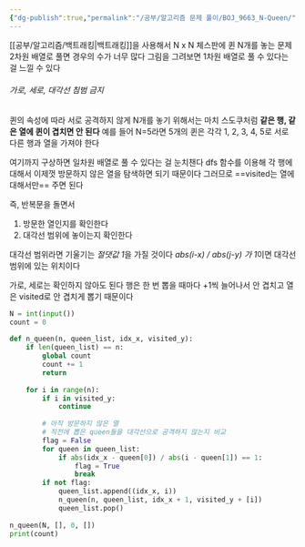 ```yaml
---
{"dg-publish":true,"permalink":"/공부/알고리즘 문제 풀이/BOJ_9663_N-Queen/","dgPassFrontmatter":true}
---
```



[[공부/알고리즘/백트래킹\|백트래킹]]을 사용해서 N x N 체스판에 퀸 N개를 놓는 문제
2차원 배열로 풀면 경우의 수가 너무 많다
그림을 그려보면 1차원 배열로 풀 수 있다는 걸 느낄 수 있다

###### 가로, 세로, 대각선 침범 금지

퀸의 속성에 따라 서로 공격하지 않게 N개를 놓기 위해서는
마치 스도쿠처럼 **같은 행, 같은 열에 퀸이 겹치면 안 된다**
예를 들어 N=5라면 5개의 퀸은 각각 1, 2, 3, 4, 5로 서로 다른 행과 열을 가져야 한다

여기까지 구상하면 일차원 배열로 풀 수 있다는 걸 눈치챈다
dfs 함수를 이용해 각 행에 대해서
이제껏 방문하지 않은 열을 탐색하면 되기 때문이다
그러므로 ==visited는 열에 대해서만== 주면 된다

즉, 반복문을 돌면서
1) 방문한 열인지를 확인한다
2) 대각선 범위에 놓이는지 확인한다

대각선 범위라면 기울기는 *절댓값 1*을 가질 것이다
*abs(i-x) / abs(j-y) 가 1*이면 대각선 범위에 있는 위치이다

가로, 세로는 확인하지 않아도 된다
행은 한 번 뽑을 때마다 +1씩 늘어나서 안 겹치고
열은 visited로 안 겹치게 뽑기 때문이다

```python
N = int(input())  
count = 0  
  
def n_queen(n, queen_list, idx_x, visited_y):  
    if len(queen_list) == n:  
        global count  
        count += 1  
        return  
  
    for i in range(n):  
        if i in visited_y:  
            continue  
  
        # 아직 방문하지 않은 열  
        # 직전에 뽑은 queen들을 대각선으로 공격하지 않는지 비교  
        flag = False  
        for queen in queen_list:  
            if abs(idx_x - queen[0]) / abs(i - queen[1]) == 1:  
                flag = True  
                break  
        if not flag:  
            queen_list.append((idx_x, i))  
            n_queen(n, queen_list, idx_x + 1, visited_y + [i])  
            queen_list.pop()  
  
n_queen(N, [], 0, [])  
print(count)
```